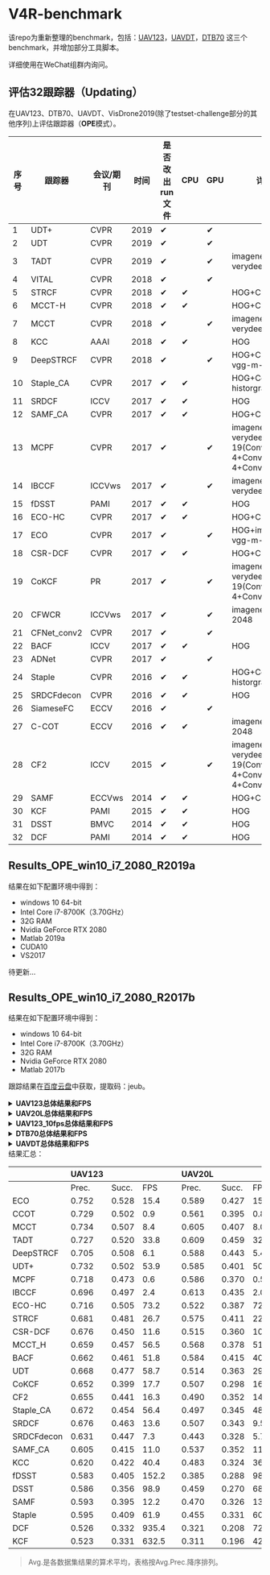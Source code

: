 # V4R-benchmark

该repo为重新整理的benchmark，包括：[UAV123](https://ivul.kaust.edu.sa/Pages/Dataset-UAV123.aspx)，[UAVDT](https://sites.google.com/site/daviddo0323/projects/uavdt)，[DTB70](https://github.com/flyers/drone-tracking) 这三个benchmark，并增加部分工具脚本。

详细使用在WeChat组群内询问。

## 评估32跟踪器（Updating）

在UAV123、DTB70、UAVDT、VisDrone2019(除了testset-challenge部分的其他序列)上评估跟踪器（**OPE**模式）。

| 序号 | 跟踪器      | 会议/期刊 | 时间 | 是否改出run文件 | CPU  | GPU  | 详细信息                                          | UAV123 | UAV123_10fps | UAV20L | DTB70 | UAVDT | VisDrone2019(除了testset-challenge部分的其他序列) |
| ---- | ----------- | --------- | ---- | --------------- | ---- | ---- | ------------------------------------------------- | ------ | ------------ | ------ | ----- | ----- | ------------------------------------------------- |
| 1    | UDT+        | CVPR      | 2019 | ✔               |      | ✔    |                                                   |        |              |        |       |       |                                                   |
| 2    | UDT         | CVPR      | 2019 | ✔               |      | ✔    |                                                   |        |              |        |       |       |                                                   |
| 3    | TADT        | CVPR      | 2019 | ✔               |      | ✔    | imagenet-vgg-verydeep-16                          |        |              |        |       |       |                                                   |
| 4    | VITAL       | CVPR      | 2018 | ✔               |      | ✔    |                                                   |        |              |        |       |       |                                                   |
| 5    | STRCF       | CVPR      | 2018 | ✔               | ✔    |      | HOG+CN                                            |        |              |        |       |       |                                                   |
| 6    | MCCT-H      | CVPR      | 2018 | ✔               | ✔    |      | HOG+CN                                            |        |              |        |       |       |                                                   |
| 7    | MCCT        | CVPR      | 2018 | ✔               |      | ✔    | imagenet-vgg-verydeep-19                          |        |              |        |       |       |                                                   |
| 8    | KCC         | AAAI      | 2018 | ✔               | ✔    |      | HOG                                               |        |              |        |       |       |                                                   |
| 9    | DeepSTRCF   | CVPR      | 2018 | ✔               |      | ✔    | HOG+CN+imagenet-vgg-m-2048                        |        |              |        |       |       |                                                   |
| 10   | Staple_CA   | CVPR      | 2017 | ✔               | ✔    |      | HOG+Color historgram                              |        |              |        |       |       |                                                   |
| 11   | SRDCF       | ICCV      | 2017 | ✔               | ✔    |      | HOG                                               |        |              |        |       |       |                                                   |
| 12   | SAMF_CA     | CVPR      | 2017 | ✔               | ✔    |      | HOG+CN                                            |        |              |        |       |       |                                                   |
| 13   | MCPF        | CVPR      | 2017 | ✔               |      | ✔    | imagenet-vgg-verydeep-19(Conv3-4+Conv4-4+Conv5-4) |        |              |        |       |       |                                                   |
| 14   | IBCCF       | ICCVws    | 2017 | ✔               |      | ✔    | imagenet-vgg-verydeep-19                          |        |              |        |       |       |                                                   |
| 15   | fDSST       | PAMI      | 2017 | ✔               | ✔    |      | HOG                                               |        |              |        |       |       |                                                   |
| 16   | ECO-HC      | CVPR      | 2017 | ✔               | ✔    |      | HOG+CN                                            |        |              |        |       |       |                                                   |
| 17   | ECO         | CVPR      | 2017 | ✔               |      | ✔    | HOG+imagenet-vgg-m-2048                           |        |              |        |       |       |                                                   |
| 18   | CSR-DCF     | CVPR      | 2017 | ✔               | ✔    |      | HOG+CN                                            |        |              |        |       |       |                                                   |
| 19   | CoKCF       | PR        | 2017 | ✔               |      | ✔    | imagenet-vgg-verydeep-19(Conv4-4+Conv5-4)         |        |              |        |       |       |                                                   |
| 20   | CFWCR       | ICCVws    | 2017 | ✔               |      | ✔    | imagenet-vgg-m-2048                               |        |              |        |       |       |                                                   |
| 21   | CFNet_conv2 | CVPR      | 2017 | ✔               |      | ✔    |                                                   |        |              |        |       |       |                                                   |
| 22   | BACF        | ICCV      | 2017 | ✔               | ✔    |      | HOG                                               |        |              |        |       |       |                                                   |
| 23   | ADNet       | CVPR      | 2017 | ✔               |      | ✔    |                                                   |        |              |        |       |       |                                                   |
| 24   | Staple      | CVPR      | 2016 | ✔               | ✔    |      | HOG+Color historgram                              |        |              |        |       |       |                                                   |
| 25   | SRDCFdecon  | CVPR      | 2016 | ✔               | ✔    |      | HOG                                               |        |              |        |       |       |                                                   |
| 26   | SiameseFC   | ECCV      | 2016 | ✔               |      | ✔    |                                                   |        |              |        |       |       |                                                   |
| 27   | C-COT       | ECCV      | 2016 | ✔               | ✔    |      | imagenet-vgg-m-2048                               |        |              |        |       |       |                                                   |
| 28   | CF2         | ICCV      | 2015 | ✔               |      | ✔    | imagenet-vgg-verydeep-19(Conv3-4+Conv4-4+Conv5-4) |        |              |        |       |       |                                                   |
| 29   | SAMF        | ECCVws    | 2014 | ✔               | ✔    |      | HOG+CN                                            |        |              |        |       |       |                                                   |
| 30   | KCF         | PAMI      | 2015 | ✔               | ✔    |      | HOG                                               |        |              |        |       |       |                                                   |
| 31   | DSST        | BMVC      | 2014 | ✔               | ✔    |      | HOG                                               |        |              |        |       |       |                                                   |
| 32   | DCF         | PAMI      | 2014 | ✔               | ✔    |      | HOG                                               |        |              |        |       |       |                                                   |

## Results_OPE_win10_i7_2080_R2019a

结果在如下配置环境中得到：

- windows 10 64-bit
- Intel Core i7-8700K（3.70GHz）
- 32G RAM
- Nvidia GeForce RTX 2080
- Matlab 2019a
- CUDA10
- VS2017

待更新...

## Results_OPE_win10_i7_2080_R2017b

结果在如下配置环境中得到：

- windows 10 64-bit
- Intel Core i7-8700K（3.70GHz）
- 32G RAM
- Nvidia GeForce RTX 2080
- Matlab 2017b

跟踪结果在[百度云盘](https://pan.baidu.com/s/1AvKSwopOSWUDncS8qOam9Q)中获取，提取码：jeub。

<details close>   
    <summary><b>UAV123总体结果和FPS</b></summary> 
    <div align="center"> 
        <img src="./figs/UAV123/error_OPE.png" width="400">
        <img src="./figs/UAV123/overlap_OPE.png" width="400"> 
        <img src="./figs/UAV123/FPS_avg_27.png">
    </div>
</details>

<details close>   
    <summary><b>UAV20L总体结果和FPS</b></summary> 
    <div align="center"> 
        <img src="./figs/UAV20L/error_OPE.png" width="400">
        <img src="./figs/UAV20L/overlap_OPE.png" width="400">
        <img src="./figs/UAV20L/FPS_avg_27.png">
    </div>
</details>

<details close>   
    <summary><b>UAV123_10fps总体结果和FPS</b></summary> 
    <div align="center"> 
        <img src="./figs/UAV123_10fps/error_OPE.png" width="400">
        <img src="./figs/UAV123_10fps/overlap_OPE.png" width="400">
        <img src="./figs/UAV123_10fps/FPS_avg_27.png">
    </div>
</details>

<details close>   
    <summary><b>DTB70总体结果和FPS</b></summary> 
    <div align="center"> 
        <img src="./figs/DTB70/error_OPE.png" width="400">
        <img src="./figs/DTB70/overlap_OPE.png" width="400">
        <img src="./figs/DTB70/FPS_avg_27.png">
    </div>
</details>

<details close>   
    <summary><b>UAVDT总体结果和FPS</b></summary> 
  <div align="center"> 
        <img src="./figs/UAVDT/error_OPE.png" width="400">
        <img src="./figs/UAVDT/overlap_OPE.png" width="400">
        <img src="./figs/UAVDT/FPS_avg_27.png">
    </div>
</details>
结果汇总：

|            | UAV123 |       |       |      | UAV20L |       |       |      | UAV123_10fps |       |       |      | DTB70 |       |       |      | UAVDT |       |        |      | Avg.  |       |       |
| ---------- | ------ | ----- | ----- | ---- | ------ | ----- | ----- | ---- | ------------ | ----- | ----- | ---- | ----- | ----- | ----- | ---- | ----- | ----- | ------ | ---- | ----- | ----- | ----- |
|            | Prec.  | Succ. | FPS   |      | Prec.  | Succ. | FPS   |      | Prec.        | Succ. | FPS   |      | Prec. | Succ. | FPS   |      | Prec. | Succ. | FPS    |      | Prec. | Succ. | FPS   |
| ECO        | 0.752  | 0.528 | 15.4  |      | 0.589  | 0.427 | 15.7  |      | 0.711        | 0.520 | 12.7  |      | 0.722 | 0.502 | 11.6  |      | 0.700 | 0.454 | 16.4   |      | 0.695 | 0.486 | 14.3  |
| CCOT       | 0.729  | 0.502 | 0.9   |      | 0.561  | 0.395 | 0.8   |      | 0.706        | 0.503 | 1.1   |      | 0.769 | 0.517 | 1.1   |      | 0.656 | 0.406 | 1.1    |      | 0.685 | 0.465 | 1.0   |
| MCCT       | 0.734  | 0.507 | 8.4   |      | 0.605  | 0.407 | 8.0   |      | 0.684        | 0.492 | 8.4   |      | 0.725 | 0.484 | 8.6   |      | 0.671 | 0.437 | 8.6    |      | 0.684 | 0.465 | 8.4   |
| TADT       | 0.727  | 0.520 | 33.8  |      | 0.609  | 0.459 | 32.0  |      | 0.687        | 0.508 | 34.0  |      | 0.693 | 0.464 | 35.3  |      | 0.677 | 0.431 | 32.5   |      | 0.679 | 0.476 | 33.5  |
| DeepSTRCF  | 0.705  | 0.508 | 6.1   |      | 0.588  | 0.443 | 5.4   |      | 0.682        | 0.499 | 6.2   |      | 0.734 | 0.506 | 6.2   |      | 0.667 | 0.437 | 6.6    |      | 0.675 | 0.479 | 6.1   |
| UDT+       | 0.732  | 0.502 | 53.9  |      | 0.585  | 0.401 | 50.9  |      | 0.675        | 0.478 | 39.1  |      | 0.658 | 0.462 | 43.4  |      | 0.697 | 0.416 | 60.4   |      | 0.669 | 0.452 | 49.6  |
| MCPF       | 0.718  | 0.473 | 0.6   |      | 0.586  | 0.370 | 0.5   |      | 0.665        | 0.445 | 0.6   |      | 0.664 | 0.433 | 0.6   |      | 0.660 | 0.403 | 0.7    |      | 0.659 | 0.424 | 0.6   |
| IBCCF      | 0.696  | 0.497 | 2.4   |      | 0.613  | 0.435 | 2.0   |      | 0.651        | 0.481 | 2.4   |      | 0.669 | 0.460 | 2.2   |      | 0.603 | 0.388 | 3.4    |      | 0.646 | 0.452 | 2.5   |
| ECO-HC     | 0.716  | 0.505 | 73.2  |      | 0.522  | 0.387 | 72.9  |      | 0.634        | 0.462 | 66.6  |      | 0.643 | 0.453 | 62.2  |      | 0.681 | 0.410 | 79.2   |      | 0.639 | 0.443 | 70.8  |
| STRCF      | 0.681  | 0.481 | 26.7  |      | 0.575  | 0.411 | 22.2  |      | 0.627        | 0.457 | 26.9  |      | 0.649 | 0.437 | 26.3  |      | 0.629 | 0.411 | 32.3   |      | 0.632 | 0.439 | 26.9  |
| CSR-DCF    | 0.676  | 0.450 | 11.6  |      | 0.515  | 0.360 | 10.7  |      | 0.643        | 0.450 | 11.3  |      | 0.646 | 0.438 | 11.8  |      | 0.674 | 0.389 | 13.2   |      | 0.631 | 0.418 | 11.7  |
| MCCT_H     | 0.659  | 0.457 | 56.5  |      | 0.568  | 0.378 | 51.4  |      | 0.596        | 0.433 | 57.2  |      | 0.604 | 0.405 | 59.0  |      | 0.667 | 0.402 | 62.9   |      | 0.619 | 0.415 | 57.4  |
| BACF       | 0.662  | 0.461 | 51.8  |      | 0.584  | 0.415 | 40.2  |      | 0.572        | 0.413 | 52.5  |      | 0.590 | 0.402 | 46.5  |      | 0.686 | 0.433 | 69.1   |      | 0.619 | 0.425 | 52.0  |
| UDT        | 0.668  | 0.477 | 58.7  |      | 0.514  | 0.363 | 29.6  |      | 0.575        | 0.430 | 61.0  |      | 0.602 | 0.422 | 57.5  |      | 0.674 | 0.441 | 76.4   |      | 0.607 | 0.427 | 56.6  |
| CoKCF      | 0.652  | 0.399 | 17.7  |      | 0.507  | 0.298 | 16.6  |      | 0.608        | 0.384 | 17.4  |      | 0.599 | 0.378 | 16.1  |      | 0.605 | 0.319 | 21.2   |      | 0.594 | 0.356 | 17.8  |
| CF2        | 0.655  | 0.441 | 16.3  |      | 0.490  | 0.352 | 14.3  |      | 0.601        | 0.425 | 16.0  |      | 0.616 | 0.415 | 14.4  |      | 0.602 | 0.355 | 20.1   |      | 0.593 | 0.398 | 16.2  |
| Staple_CA  | 0.672  | 0.454 | 56.4  |      | 0.497  | 0.345 | 48.0  |      | 0.587        | 0.420 | 56.0  |      | 0.504 | 0.351 | 56.5  |      | 0.695 | 0.394 | 64.1   |      | 0.591 | 0.393 | 56.2  |
| SRDCF      | 0.676  | 0.463 | 13.6  |      | 0.507  | 0.343 | 9.5   |      | 0.575        | 0.423 | 13.9  |      | 0.512 | 0.363 | 10.7  |      | 0.658 | 0.419 | 17.4   |      | 0.586 | 0.402 | 13.0  |
| SRDCFdecon | 0.631  | 0.447 | 7.3   |      | 0.443  | 0.328 | 5.7   |      | 0.584        | 0.429 | 7.6   |      | 0.504 | 0.351 | 6.0   |      | 0.643 | 0.410 | 8.9    |      | 0.561 | 0.393 | 7.1   |
| SAMF_CA    | 0.605  | 0.415 | 11.0  |      | 0.537  | 0.352 | 11.5  |      | 0.523        | 0.365 | 11.2  |      | 0.532 | 0.346 | 9.1   |      | 0.564 | 0.304 | 14.7   |      | 0.552 | 0.356 | 11.5  |
| KCC        | 0.620  | 0.422 | 40.4  |      | 0.483  | 0.324 | 36.0  |      | 0.531        | 0.374 | 40.8  |      | 0.440 | 0.291 | 40.7  |      | 0.649 | 0.389 | 56.9   |      | 0.544 | 0.360 | 43.0  |
| fDSST      | 0.583  | 0.405 | 152.2 |      | 0.385  | 0.288 | 98.3  |      | 0.516        | 0.379 | 153.7 |      | 0.534 | 0.357 | 132.0 |      | 0.666 | 0.383 | 218.5  |      | 0.537 | 0.362 | 150.9 |
| DSST       | 0.586  | 0.356 | 98.9  |      | 0.459  | 0.270 | 68.4  |      | 0.448        | 0.286 | 98.5  |      | 0.463 | 0.276 | 72.7  |      | 0.681 | 0.354 | 148.3  |      | 0.527 | 0.308 | 97.4  |
| SAMF       | 0.593  | 0.395 | 12.2  |      | 0.470  | 0.326 | 13.0  |      | 0.466        | 0.326 | 12.5  |      | 0.519 | 0.340 | 10.0  |      | 0.579 | 0.312 | 15.8   |      | 0.525 | 0.340 | 12.7  |
| Staple     | 0.595  | 0.409 | 61.9  |      | 0.455  | 0.331 | 60.8  |      | 0.456        | 0.342 | 62.1  |      | 0.365 | 0.265 | 62.5  |      | 0.665 | 0.383 | 71.7   |      | 0.507 | 0.346 | 63.8  |
| DCF        | 0.526  | 0.332 | 935.4 |      | 0.321  | 0.208 | 721.0 |      | 0.408        | 0.266 | 982.6 |      | 0.467 | 0.280 | 660.7 |      | 0.559 | 0.288 | 1454.4 |      | 0.456 | 0.275 | 950.8 |
| KCF        | 0.523  | 0.331 | 632.5 |      | 0.311  | 0.196 | 424.8 |      | 0.406        | 0.265 | 618.7 |      | 0.468 | 0.280 | 377.5 |      | 0.571 | 0.290 | 956.9  |      | 0.456 | 0.272 | 602.1 |

> Avg.是各数据集结果的算术平均，表格按Avg.Prec.降序排列。